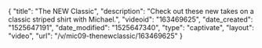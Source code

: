 {
    "title": "The NEW Classic",
    "description": "Check out these new takes on a classic striped shirt with Michael.",
    "videoid": "163469625",
    "date_created": "1525647191",
    "date_modified": "1525647340",
    "type": "captivate",
    "layout": "video",
    "url": "\/v\/mic09-thenewclassic\/163469625"
}